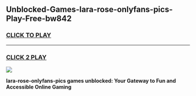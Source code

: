 
## Unblocked-Games-lara-rose-onlyfans-pics-Play-Free-bw842
<h3>
<a href="https://premium76.site?title=lara-rose-onlyfans-pics&ref=24M">CLICK TO PLAY</a></h3>
<hr>

<h3>
<a href="https://premium76.site?title=lara-rose-onlyfans-pics&ref=24M">CLICK 2 PLAY</a>
  
</h3>

<a href="https://premium76.site?title=lara-rose-onlyfans-pics&ref=24M"><img src="https://clearcache.store/games.png"></a>


**lara-rose-onlyfans-pics games unblocked: Your Gateway to Fun and Accessible Online Gaming**
